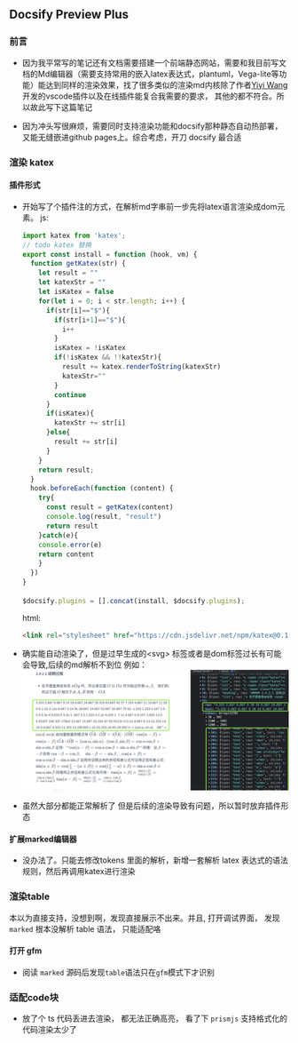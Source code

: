 ## Docsify Preview Plus
### 前言
* 因为我平常写的笔记还有文档需要搭建一个前端静态网站，需要和我目前写文档的Md编辑器（需要支持常用的嵌入latex表达式，plantuml，Vega-lite等功能）能达到同样的渲染效果，找了很多类似的渲染md内核除了作者[Yiyi Wang](https://github.com/shd101wyy)开发的vscode插件以及在线插件能复合我需要的要求， 其他的都不符合。所以故此写下这篇笔记

* 因为冲头写很麻烦，需要同时支持渲染功能和docsify那种静态自动热部署， 又能无缝嵌进github pages上。综合考虑，开刀 docsify 最合适

### 渲染 katex
#### 插件形式
* 开始写了个插件注的方式，在解析md字串前一步先将latex语言渲染成dom元素。
  js:
  ```js
  import katex from 'katex';
  // todo katex 替换
  export const install = function (hook, vm) {
    function getKatex(str) {
      let result = ""
      let katexStr = ""
      let isKatex = false
      for(let i = 0; i < str.length; i++) {
        if(str[i]=="$"){
          if(str[i+1]=="$"){
            i++
          }
          isKatex = !isKatex
          if(!isKatex && !!katexStr){
            result += katex.renderToString(katexStr)
            katexStr=""
          }
          continue
        }
        if(isKatex){
          katexStr += str[i]
        }else{
          result += str[i]
        }
      }
      return result;
    }
    hook.beforeEach(function (content) {
      try{
        const result = getKatex(content)
        console.log(result, "result")
        return result
      }catch(e){
      console.error(e)
      return content
      }
    })
  }

  $docsify.plugins = [].concat(install, $docsify.plugins);
  ``` 
  html:
  ```html
  <link rel="stylesheet" href="https://cdn.jsdelivr.net/npm/katex@0.16.0/dist/katex.min.css">
  ```
* 确实能自动渲染了，但是过早生成的\<svg\> 标签或者是dom标签过长有可能会导致,后续的md解析不到位
  例如：
  ![](./images/2022-08-12-07-35-28.png)

* 虽然大部分都能正常解析了 但是后续的渲染导致有问题，所以暂时放弃插件形态

#### 扩展marked编辑器
* 没办法了。只能去修改tokens 里面的解析，新增一套解析 latex 表达式的语法规则，然后再调用katex进行渲染

### 渲染table
本以为直接支持，没想到啊，发现直接展示不出来。并且, 打开调试界面， 发现 `marked` 根本没解析 table 语法， 只能适配咯

#### 打开 gfm
* 阅读 `marked` 源码后发现` table `语法只在`gfm`模式下才识别

### 适配code块
* 放了个 ts 代码丢进去渲染， 都无法正确高亮， 看了下 `prismjs` 支持格式化的代码渲染太少了